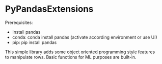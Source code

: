 # PyPandasExtensions
Prerequisites: 
- Install pandas
- conda: conda install pandas (activate according environment or use UI)
- pip: pip install pandas

This simple library adds some object oriented programming style features to manipulate rows. Basic functions for ML purposes are built-in.

